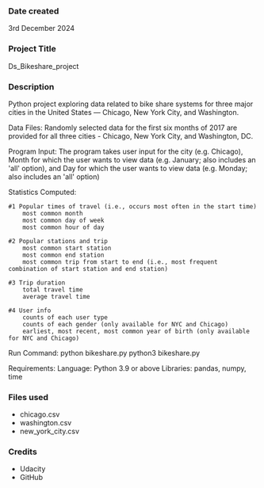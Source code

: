 ### Date created
3rd December 2024

### Project Title
Ds_Bikeshare_project

### Description
Python project exploring data related to bike share systems for three major cities in the United States — Chicago, New York City, and Washington.

Data Files:
Randomly selected data for the first six months of 2017 are provided for all three cities - Chicago, New York City, and Washington, DC.

Program Input:
    The program takes user input for the city (e.g. Chicago), 
    Month for which the user wants to view data (e.g. January; also includes an 'all' option), 
    and Day for which the user wants to view data (e.g. Monday; also includes an 'all' option)

Statistics Computed:

    #1 Popular times of travel (i.e., occurs most often in the start time)
        most common month
        most common day of week
        most common hour of day

    #2 Popular stations and trip
        most common start station
        most common end station
        most common trip from start to end (i.e., most frequent combination of start station and end station)

    #3 Trip duration
        total travel time
        average travel time

    #4 User info
        counts of each user type
        counts of each gender (only available for NYC and Chicago)
        earliest, most recent, most common year of birth (only available for NYC and Chicago)

Run Command:
    python bikeshare.py
    python3 bikeshare.py

Requirements:
    Language: Python 3.9 or above
    Libraries: pandas, numpy, time

### Files used
* chicago.csv
* washington.csv
* new_york_city.csv

### Credits
+ Udacity
+ GitHub
     
